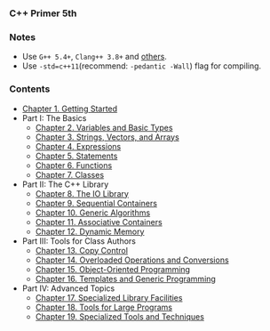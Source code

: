 ### C++ Primer 5th

### Notes

- Use `G++ 5.4+`, `Clang++ 3.8+` and [others](http://en.cppreference.com/w/cpp/compiler_support).
- Use `-std=c++11`(recommend: `-pedantic -Wall`) flag for compiling.

### Contents

- [Chapter 1. Getting Started]()
- Part I: The Basics
  - [Chapter 2. Variables and Basic Types]()
  - [Chapter 3. Strings, Vectors, and Arrays]()
  - [Chapter 4. Expressions]()
  - [Chapter 5. Statements]()
  - [Chapter 6. Functions]()
  - [Chapter 7. Classes]()
- Part II: The C++ Library
  - [Chapter 8. The IO Library]()
  - [Chapter 9. Sequential Containers]()
  - [Chapter 10. Generic Algorithms]()
  - [Chapter 11. Associative Containers]()
  - [Chapter 12. Dynamic Memory]()
- Part III: Tools for Class Authors
  - [Chapter 13. Copy Control]()
  - [Chapter 14. Overloaded Operations and Conversions]()
  - [Chapter 15. Object-Oriented Programming]()
  - [Chapter 16. Templates and Generic Programming]()
- Part IV:  Advanced Topics
  - [Chapter 17. Specialized Library Facilities]()
  - [Chapter 18. Tools for Large Programs]()
  - [Chapter 19. Specialized Tools and Techniques]()
